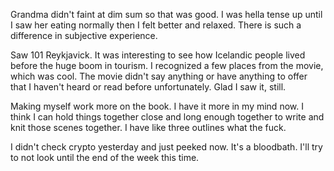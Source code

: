 Grandma didn't faint at dim sum so that was good. I was hella tense up until I saw her eating normally then I felt better and relaxed. There is such a difference in subjective experience.

Saw 101 Reykjavick. It was interesting to see how Icelandic people lived before the huge boom in tourism. I recognized a few places from the movie, which was cool. The movie didn't say anything or have anything to offer that I haven't heard or read before unfortunately. Glad I saw it, still.

Making myself work more on the book. I have it more in my mind now. I think I can hold things together close and long enough together to write and knit those scenes together. I have like three outlines what the fuck.

I didn't check crypto yesterday and just peeked now. It's a bloodbath. I'll try to not look until the end of the week this time.
